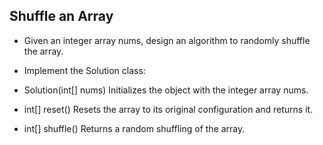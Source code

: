 ## Shuffle an Array
* Given an integer array nums, design an algorithm to randomly shuffle the array.

* Implement the Solution class:

* Solution(int[] nums) Initializes the object with the integer array nums.
* int[] reset() Resets the array to its original configuration and returns it.
* int[] shuffle() Returns a random shuffling of the array.

